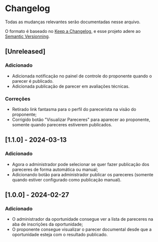 # Changelog
Todas as mudanças relevantes serão documentadas nesse arquivo.

O formato é baseado no [Keep a Changelog](https://keepachangelog.com/pt-BR/1.1.0), e esse projeto adere ao [Semantic Versionning](https://semver.org/spec/v2.0.0.html).

## [Unreleased]
### Adicionado
- Adicionada notificação no painel de controle do proponente quando o parecer é publicado.
- Adicionada publicação de parecer em avaliações técnicas.
### Correções
- Retirado link fantasma para o perfil do parecerista na visão do proponente;
- Corrigido botão "Visualizar Pareceres" para aparecer ao proponente, somente quando pareceres estiverem publicados.

## [1.1.0] - 2024-03-13
### Adicionado
- Agora o administrador pode selecionar se quer fazer publicação dos pareceres de forma automática ou manual;
- Adicionando botão para administrador publicar os pareceres (somente quando estiver configurado como publicação manual).

## [1.0.0] - 2024-02-27
### Adicionado
- O administrador da oportunidade consegue ver a lista de pareceres na aba de inscrições da oportunidade;
- O proponente consegue visualizar o parecer documental desde que a oportunidade esteja com o resultado publicado.
